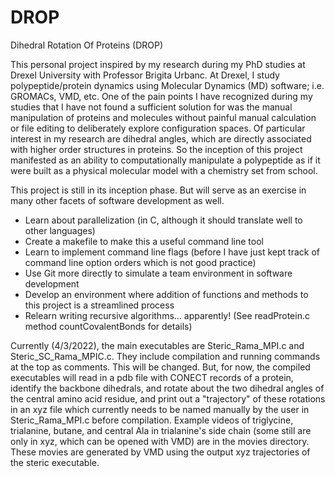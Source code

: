 # DROP
Dihedral Rotation Of Proteins (DROP)

This personal project inspired by my research during my PhD studies at Drexel University with Professor Brigita Urbanc. At Drexel, I study polypeptide/protein dynamics using Molecular Dynamics (MD) software; i.e. GROMACs, VMD, etc. One of the pain points I have recognized during my studies that I have not found a sufficient solution for was the manual manipulation of proteins and molecules without painful manual calculation or file editing to deliberately explore configuration spaces. Of particular interest in my research are dihedral angles, which are directly associated with higher order structures in proteins. So the inception of this project manifested as an ability to computationally manipulate a polypeptide as if it were built as a physical molecular model with a chemistry set from school.

This project is still in its inception phase. But will serve as an exercise in many other facets of software development as well.

- Learn about parallelization (in C, although it should translate well to other languages)
- Create a makefile to make this a useful command line tool
- Learn to implement command line flags (before I have just kept track of command line option orders which is not good practice)
- Use Git more directly to simulate a team environment in software development
- Develop an environment where addition of functions and methods to this project is a streamlined process
- Relearn writing recursive algorithms... apparently! (See readProtein.c method countCovalentBonds for details)

Currently (4/3/2022), the main executables are Steric_Rama_MPI.c and Steric_SC_Rama_MPIC.c. They include compilation and running commands at the top as comments. This will be changed. But, for now, the compiled executables will read in a pdb file with CONECT records of a protein, identify the backbone dihedrals, and rotate about the two dihedral angles of the central amino acid residue, and print out a "trajectory" of these rotations in an xyz file which currently needs to be named manually by the user in Steric_Rama_MPI.c before compilation. Example videos of triglycine, trialanine, butane, and central Ala in trialanine's side chain (some still are only in xyz, which can be opened with VMD) are in the movies directory. These movies are generated by VMD using the output xyz trajectories of the steric executable.

